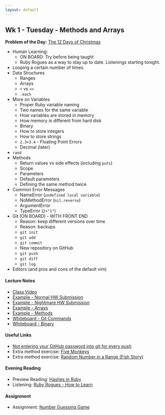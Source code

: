 ```yaml
---
layout: default
---
```


## Wk 1 - Tuesday - Methods and Arrays

**Problem of the Day:** [The 12 Days of Christmas](https://github.com/masonfmatthews/rails_assignments/tree/master/exercises/twelve_days_of_christmas)

* Human Learning:
  * ON BOARD: Try before being taught
  * Ruby Rogues as a way to stay up to date.  Listenings starting tonight.
* Looping a certain number of times.
* Data Structures
  * Ranges
  * Arrays
  * `+` vs `<<`
  * `.each`
* More on Variables
  * Proper Ruby variable naming
  * Two names for the same variable
  * How variables are stored in memory
  * How memory is different from hard disk
  * Binary
  * How to store integers
  * How to store strings
  * `2.3+3.4` - Floating Point Errors
  * Decimal (later)
* `rand`
* Methods
  * Return values vs side effects (including `puts`)
  * Scope
  * Parameters
  * Default parameters
  * Defining the same method twice
* Common Error Messages
  * NameError (`undefined local variable`)
  * NoMethodError (`nil.reverse`)
  * ArgumentError
  * TypeError (`2+"1"`)
* Git (ON BOARD) - WITH FRONT END
  * Reason: keep different versions over time
  * Reason: backups
  * `git init`
  * `git add`
  * `git commit`
  * New repository on GitHub
  * `git push`
  * `git diff`
  * `git log`
* Editors (and pros and cons of the default vim)

#### Lecture Notes

* [Class Video](https://youtu.be/Yewd2w41NZM)
* [Example - Normal HW Submission](keep_going.rb)
* [Example - Nightmare HW Submission](nightmare.rb)
* [Example - Arrays](arrays.rb)
* [Example - Methods](methods.rb)
* [Whiteboard - Git Commands](http://tiyd-rails.s3.amazonaws.com/pictures/uploaded_files/000/000/002/original/git.JPG?1454444406)
* [Whiteboard - Binary](http://tiyd-rails.s3.amazonaws.com/pictures/uploaded_files/000/000/001/original/binary.JPG?1454444344)

#### Useful Links

* [Not entering your GitHub password into git for every push](https://help.github.com/articles/caching-your-github-password-in-git/)
* Extra method exercise: [Five Monkeys](https://github.com/masonfmatthews/rails_assignments/tree/master/unused/exercises/monkeys_jumping_on_the_bed)
* Extra method exercise: [Random Number in a Range (Fish Story)](https://github.com/masonfmatthews/rails_assignments/tree/master/unused/exercises/random_in_range)

#### Evening Reading

* Preview Reading: [Hashes in Ruby](https://rubymonk.com/learning/books/1-ruby-primer/chapters/10-hashes-in-ruby/lessons/46-introduction-to-ruby-hashes)
* Listening: [Ruby Rogues - How to Learn](https://devchat.tv/ruby-rogues/131-rr-how-to-learn)

#### Assignment

* Assignment: [Number Guessing Game](https://github.com/tiyd-rails-2016-01/number_guessing)
<!-- * Feedback: [Number Guessing Game Feedback](feedback) -->
